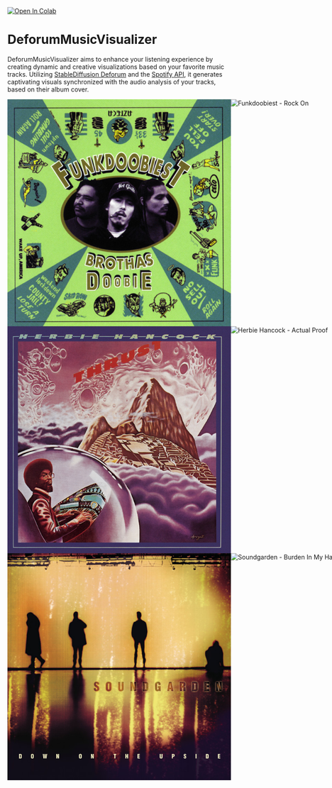 [![Open In Colab](https://colab.research.google.com/assets/colab-badge.svg)](https://colab.research.google.com/drive/17Z-UW9ybR113xKxOKK88Wcfsl621wQzM#scrollTo=UuttUY-t-gtd)

# DeforumMusicVisualizer
DeforumMusicVisualizer aims to enhance your listening experience by creating dynamic and creative visualizations based on your favorite music tracks. Utilizing [StableDiffusion Deforum](https://github.com/deforum-art/deforum-stable-diffusion) and the [Spotify API](https://developer.spotify.com/documentation/web-api), it generates captivating visuals synchronized with the audio analysis of your tracks, based on their album cover.

<div style="display: flex; align-items: center;">
  <img src="example_gifs/Funkdoobiest%20-%20Rock%20On.jpg" alt="Funkdoobiest - Rock On / Album Cover" width="512" height="512">
  <img src="example_gifs/Funkdoobiest%20-%20Rock%20On.gif" alt="Funkdoobiest - Rock On" width="512" height="512">
</div>

<div style="display: flex; align-items: center;">
  <img src="example_gifs/Herbie%20Hancock%20-%20Actual%20Proof.jpg" alt="Herbie Hancock - Actual Proof / Album Cover" width="512" height="512">
  <img src="example_gifs/Herbie%20Hancock%20-%20Actual%20Proof.gif" alt="Herbie Hancock - Actual Proof" width="512" height="512">
</div>

<div style="display: flex; align-items: center;">
  <img src="example_gifs/Soundgarden%20-%20Burden%20In%20My%20Hand.jpg" alt="Soundgarden - Burden In My Hand / Album Cover" width="512" height="512">
  <img src="example_gifs/Soundgarden%20-%20Burden%20In%20My%20Hand.gif" alt="Soundgarden - Burden In My Hand" width="512" height="512">
</div>

